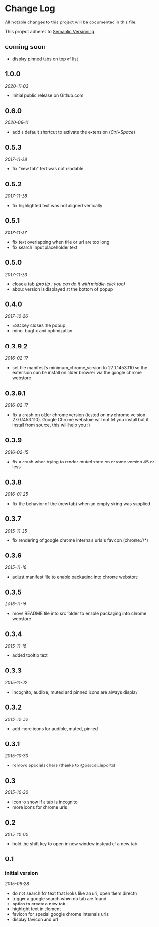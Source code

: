 # Change Log
All notable changes to this project will be documented in this file.

This project adheres to [Semantic Versioning](http://semver.org/).

## coming soon
- display pinned tabs on top of list

## 1.0.0
_2020-11-03_
- Initial public release on Github.com

## 0.6.0
_2020-06-11_
- add a default shortcut to activate the extension (_Ctrl+Space_)

## 0.5.3
_2017-11-28_
- fix "new tab" text was not readable

## 0.5.2
_2017-11-28_
- fix highlighted text was not aligned vertically

## 0.5.1
_2017-11-27_
- fix text overlapping when title or url are too long
- fix search input placeholder text

## 0.5.0
_2017-11-23_
- close a tab _(pro tip : you can do it with middle-click too)_
- about version is displayed at the bottom of popup

## 0.4.0
_2017-10-26_
- ESC key closes the popup
- minor bugfix and optimization

## 0.3.9.2
_2016-02-17_
- set the manifest's minimum_chrome_version to 27.0.1453.110 so the extension can be install on older browser via the google chrome webstore

## 0.3.9.1
_2016-02-17_
- fix a crash on older chrome version (tested on my chrome version 27.0.1453.110).  Google Chrome webstore will not let you install but if install from source, this will help you :)

## 0.3.9
_2016-02-15_
- fix a crash when trying to render muted state on chrome version 45 or less

## 0.3.8
_2016-01-25_
- fix the behavior of the (new tab) when an empty string was supplied

## 0.3.7
_2015-11-25_
- fix rendering of google chrome internals urls's favicon (chrome://*)

## 0.3.6
_2015-11-16_
- adjust manifest file to enable packaging into chrome webstore

## 0.3.5
_2015-11-16_
- move README file into src folder to enable packaging into chrome webstore

## 0.3.4
_2015-11-16_
- added tooltip text

## 0.3.3
_2015-11-02_
- incognito, audible, muted and pinned icons are always display

## 0.3.2
_2015-10-30_
- add more icons for audible, muted, pinned

## 0.3.1
_2015-10-30_
- remove specials chars (thanks to @pascal_laporte)

## 0.3
_2015-10-30_
- icon to show if a tab is incognito
- more icons for chrome urls

## 0.2
_2015-10-06_
- hold the shift key to open in new window instead of a new tab

## 0.1
### initial version
_2015-09-28_
- do not search for text that looks like an uri, open them directly
- trigger a google search when no tab are found
- option to create a new tab
- highlight text in element
- favicon for special google chrome internals urls
- display favicon and url